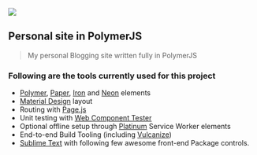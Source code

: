 ![](https://cloud.githubusercontent.com/assets/110953/7877439/6a69d03e-0590-11e5-9fac-c614246606de.png) 
## Personal site in PolymerJS

>  My personal Blogging site written fully in PolymerJS

### Following are the tools currently used for this project

* [Polymer](http://polymer-project.org), [Paper](https://elements.polymer-project.org/browse?package=paper-elements), [Iron](https://elements.polymer-project.org/browse?package=iron-elements) and [Neon](https://elements.polymer-project.org/browse?package=neon-elements) elements
* [Material Design](http://www.google.com/design/spec/material-design/introduction.html) layout
* Routing with [Page.js](https://visionmedia.github.io/page.js/)
* Unit testing with [Web Component Tester](https://github.com/Polymer/web-component-tester)
* Optional offline setup through [Platinum](https://elements.polymer-project.org/browse?package=platinum-elements) Service Worker elements
* End-to-end Build Tooling (including [Vulcanize](https://github.com/Polymer/vulcanize))
* [Sublime Text](https://www.sublimetext.com) with following few awesome front-end Package controls.

